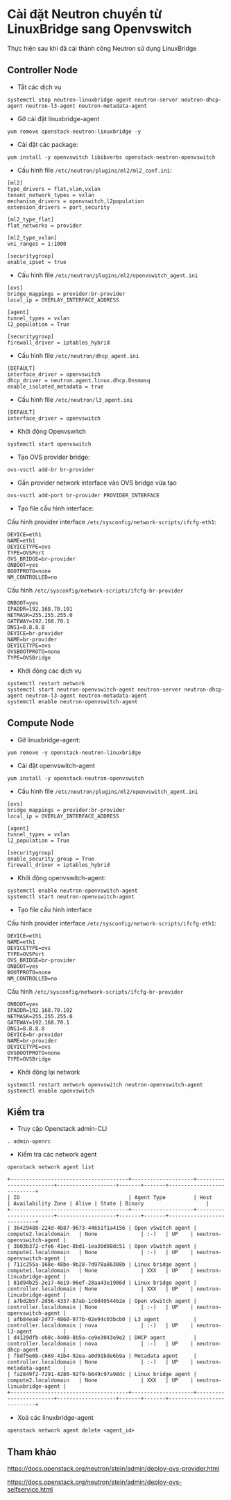 # Cài đặt Neutron chuyển từ LinuxBridge sang Openvswitch

Thực hiện sau khi đã cài thành công Neutron sử dụng LinuxBridge

## Controller Node

- Tắt các dịch vụ

```
systemctl stop neutron-linuxbridge-agent neutron-server neutron-dhcp-agent neutron-l3-agent neutron-metadata-agent
```

- Gỡ cài đặt linuxbridge-agent

```
yum remove openstack-neutron-linuxbridge -y
```

- Cài đặt các package:

```
yum install -y openvswitch libibverbs openstack-neutron-openvswitch
```

- Cấu hình file `/etc/neutron/plugins/ml2/ml2_conf.ini`:

```
[ml2]
type_drivers = flat,vlan,vxlan
tenant_network_types = vxlan
mechanism_drivers = openvswitch,l2population
extension_drivers = port_security

[ml2_type_flat]
flat_networks = provider

[ml2_type_vxlan]
vni_ranges = 1:1000

[securitygroup]
enable_ipset = true
```

- Cấu hình file `/etc/neutron/plugins/ml2/openvswitch_agent.ini`

```
[ovs]
bridge_mappings = provider:br-provider
local_ip = OVERLAY_INTERFACE_ADDRESS

[agent]
tunnel_types = vxlan
l2_population = True

[securitygroup]
firewall_driver = iptables_hybrid
```

- Cấu hình file `/etc/neutron/dhcp_agent.ini`

```
[DEFAULT]
interface_driver = openvswitch
dhcp_driver = neutron.agent.linux.dhcp.Dnsmasq
enable_isolated_metadata = true
```

- Cấu hình file `/etc/neutron/l3_agent.ini`

```
[DEFAULT]
interface_driver = openvswitch
```

- Khởi động Openvswitch

```
systemctl start openvswitch
```

- Tạo OVS provider bridge:

```
ovs-vsctl add-br br-provider
```

- Gắn provider network interface vào OVS bridge vừa tạo

```
ovs-vsctl add-port br-provider PROVIDER_INTERFACE
```

- Tạo file cấu hình interface:

Cấu hình provider interface `/etc/sysconfig/network-scripts/ifcfg-eth1`:

```
DEVICE=eth1
NAME=eth1
DEVICETYPE=ovs
TYPE=OVSPort
OVS_BRIDGE=br-provider
ONBOOT=yes
BOOTPROTO=none
NM_CONTROLLED=no
```

Cấu hình `/etc/sysconfig/network-scripts/ifcfg-br-provider`

```
ONBOOT=yes
IPADDR=192.168.70.101
NETMASK=255.255.255.0
GATEWAY=192.168.70.1
DNS1=8.8.8.8
DEVICE=br-provider
NAME=br-provider
DEVICETYPE=ovs
OVSBOOTPROTO=none
TYPE=OVSBridge
```

- Khởi động các dịch vụ

```
systemctl restart network
systemctl start neutron-openvswitch-agent neutron-server neutron-dhcp-agent neutron-l3-agent neutron-metadata-agent
systemctl enable neutron-openvswitch-agent
```

## Compute Node

- Gỡ linuxbridge-agent:

```
yum remove -y openstack-neutron-linuxbridge
```

- Cài đặt openvswitch-agent

```
yum install -y openstack-neutron-openvswitch
```

- Cấu hình file `/etc/neutron/plugins/ml2/openvswitch_agent.ini`

```
[ovs]
bridge_mappings = provider:br-provider
local_ip = OVERLAY_INTERFACE_ADDRESS

[agent]
tunnel_types = vxlan
l2_population = True

[securitygroup]
enable_security_group = True
firewall_driver = iptables_hybrid
```

- Khởi động openvswitch-agent:

```
systemctl enable neutron-openvswitch-agent
systemctl start neutron-openvswitch-agent
```

- Tạo file cấu hình interface

Cấu hình provider interface `/etc/sysconfig/network-scripts/ifcfg-eth1`:

```
DEVICE=eth1
NAME=eth1
DEVICETYPE=ovs
TYPE=OVSPort
OVS_BRIDGE=br-provider
ONBOOT=yes
BOOTPROTO=none
NM_CONTROLLED=no
```

Cấu hình `/etc/sysconfig/network-scripts/ifcfg-br-provider`

```
ONBOOT=yes
IPADDR=192.168.70.102
NETMASK=255.255.255.0
GATEWAY=192.168.70.1
DNS1=8.8.8.8
DEVICE=br-provider
NAME=br-provider
DEVICETYPE=ovs
OVSBOOTPROTO=none
TYPE=OVSBridge
```

- Khởi động lại network

```
systemctl restart network openvswitch neutron-openvswitch-agent
systemctl enable openvswitch
```

## Kiểm tra

- Truy cập Openstack admin-CLI

```
. admin-openrc
```

- Kiểm tra các network agent

```
openstack network agent list

+--------------------------------------+--------------------+------------------------+-------------------+-------+-------+---------------------------+
| ID                                   | Agent Type         | Host                   | Availability Zone | Alive | State | Binary                    |
+--------------------------------------+--------------------+------------------------+-------------------+-------+-------+---------------------------+
| 36429488-224d-4b87-9673-44651f1a4156 | Open vSwitch agent | compute2.localdomain   | None              | :-)   | UP    | neutron-openvswitch-agent |
| 3b03b372-cfe6-41ec-8bd1-1ea30d08dc51 | Open vSwitch agent | compute1.localdomain   | None              | :-)   | UP    | neutron-openvswitch-agent |
| 711c255a-168e-48be-9b28-7d978a86308b | Linux bridge agent | compute1.localdomain   | None              | XXX   | UP    | neutron-linuxbridge-agent |
| 81d94b25-2e17-4e19-96ef-28aa43e1986d | Linux bridge agent | controller.localdomain | None              | XXX   | UP    | neutron-linuxbridge-agent |
| a7bd2b5f-2d56-4337-87ab-1c0d49544b2e | Open vSwitch agent | controller.localdomain | None              | :-)   | UP    | neutron-openvswitch-agent |
| afb84ea8-2d77-4860-977b-02e94c03bcb0 | L3 agent           | controller.localdomain | nova              | :-)   | UP    | neutron-l3-agent          |
| d4129dfb-eb8c-4408-8b5a-ce9e3043e9e2 | DHCP agent         | controller.localdomain | nova              | :-)   | UP    | neutron-dhcp-agent        |
| f8df5e6b-c669-41b4-92ea-a0d91bde6b9a | Metadata agent     | controller.localdomain | None              | :-)   | UP    | neutron-metadata-agent    |
| fa2849f2-7291-4280-92f9-b649c97a98dc | Linux bridge agent | compute2.localdomain   | None              | XXX   | UP    | neutron-linuxbridge-agent |
+--------------------------------------+--------------------+------------------------+-------------------+-------+-------+---------------------------+
```

- Xoá các linuxbridge-agent

```
openstack network agent delete <agent_id>
```

## Tham khảo

https://docs.openstack.org/neutron/stein/admin/deploy-ovs-provider.html

https://docs.openstack.org/neutron/stein/admin/deploy-ovs-selfservice.html